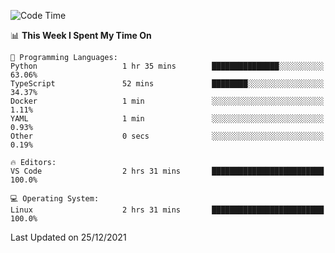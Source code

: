 <!--START_SECTION:waka-->
![Code Time](http://img.shields.io/badge/Code%20Time-826%20hrs%2045%20mins-blue)

📊 **This Week I Spent My Time On** 

```text
💬 Programming Languages: 
Python                   1 hr 35 mins        ███████████████░░░░░░░░░░   63.06% 
TypeScript               52 mins             ████████░░░░░░░░░░░░░░░░░   34.37% 
Docker                   1 min               ░░░░░░░░░░░░░░░░░░░░░░░░░   1.11% 
YAML                     1 min               ░░░░░░░░░░░░░░░░░░░░░░░░░   0.93% 
Other                    0 secs              ░░░░░░░░░░░░░░░░░░░░░░░░░   0.19%

🔥 Editors: 
VS Code                  2 hrs 31 mins       █████████████████████████   100.0%

💻 Operating System: 
Linux                    2 hrs 31 mins       █████████████████████████   100.0%

```


 Last Updated on 25/12/2021
<!--END_SECTION:waka-->
